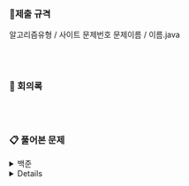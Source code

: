 ### 📌제출 규격

알고리즘유형 / 사이트 문제번호 문제이름 / 이름.java



<br>

<br>

### 📖 회의록

[0928 회의]: https://github.com/SSAFY6-SEOUL13-RUNAWAY/AlogrithmStudy/blob/main/Minutes%20of%20Meeting/2021_09_28.md	"0928회의록링크"



<br><br>

### 📋 풀어본 문제

<details>
    <summary>백준</summary>
    <ol>
        <li><a href="https://www.acmicpc.net/problem/11047">동전 0_11047</li>
        <li><a href="https://www.acmicpc.net/problem/1931">회의실 배정_1931</li>
        <li><a href="https://www.acmicpc.net/problem/1541">잃어버린 괄호_1541</li>
        <li><a href="https://www.acmicpc.net/problem/1003">피보나치 함수_1003</li>
        <li><a href="https://www.acmicpc.net/problem/1904">01타일_1904</li>
        <li><a href="https://www.acmicpc.net/problem/9184">신나는 함수 여행_9184</li>
        <li><a href="https://www.acmicpc.net/problem/17143">낚시왕_17143</li>
    </ol>
</details>

<details>
    <summary>SWEA</summary>
    <ol>
        <li><a href="">예시</li>
    </ol>
</details>




